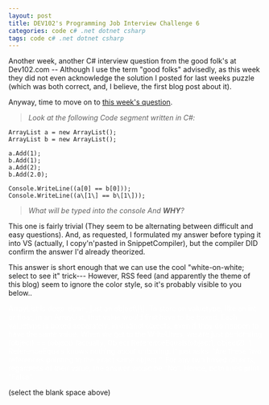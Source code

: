 ```yaml
---
layout: post
title: DEV102's Programming Job Interview Challenge 6 
categories: code c# .net dotnet csharp
tags: code c# .net dotnet csharp
---
```


Another week, another C# interview question from the good folk's at Dev102.com -- Although I use the term "good folks" advisedly, as this week they did not even acknowledge the solution I posted for last weeks puzzle (which was both correct, and, I believe, the first blog post about it).

Anyway, time to move on to [this week's question](http://www.dev102.com/2008/06/02/a-programming-job-interview-challenge-6-c-games/).

>*Look at the following Code segment written in C#:*

    ArrayList a = new ArrayList();
    ArrayList b = new ArrayList();
   
    a.Add(1);
    b.Add(1);
    a.Add(2);
    b.Add(2.0);
   
    Console.WriteLine((a[0] == b[0]));
    Console.WriteLine((a\[1\] == b\[1\]));
  
  
> *What will be typed into the console  And **WHY**?*

This one is fairly trivial (They seem to be alternating between difficult and easy questions).  And, as requested, I formulated my answer before typing it into VS (actually, I copy'n'pasted in SnippetCompiler), but the compiler DID confirm the answer I'd already theorized.

This answer is short enough that we can use the cool "white-on-white; select to see it" trick--- However, RSS feed (and apparently the theme of this blog) seem to ignore the color style, so it's probably visible to you below..


<div style="color:white;">
ArrayList is deep-down, just an object\[\].  To store an valuetype, like an int or float, in an ArrayList, that value would first have to be boxed.  Each valuetype is boxed separately, in distinct objects, even if they do happen to have the same value. When we get to the WriteLines, we are just performing (object) == (object) (actually, Object.ReferenceEquals(object1, object2); )  ReferenceEquals knows nothing about unboxing.  It just asks, "Are these two references pointing to the exact same object ".  For any two boxed objects, regardless of their value, the answer would be "No".  Hence, both lines print "False".
</div>

 (select the blank space above)
